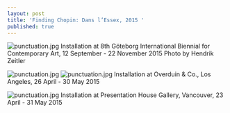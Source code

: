 ```yaml
---
layout: post
title: 'Finding Chopin: Dans l’Essex, 2015 '
published: true
---
```


![punctuation.jpg]({{site.baseurl}}/assets/img/finding-chopin-dans-l-essex-2015.jpg)
Installation at 8th Göteborg International Biennial for Contemporary Art, 12 September - 22 November 2015 Photo by Hendrik Zeitler

![punctuation.jpg]({{site.baseurl}}/assets/img/finding-chopin-dans-l-essex-2015-ii.jpg)
![punctuation.jpg]({{site.baseurl}}/assets/img/finding-chopin-dans-l-essex-2015-iii.jpg)
Installation at Overduin & Co., Los Angeles, 26 April - 30 May 2015

![punctuation.jpg]({{site.baseurl}}/assets/img/finding-chopin-dans-l-essex-2015-v.jpg)
Installation at Presentation House Gallery, Vancouver, 23 April - 31 May 2015
